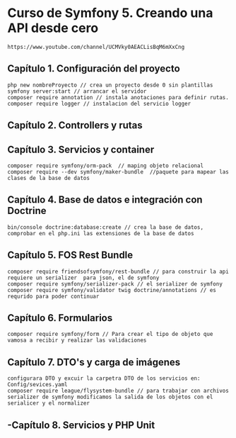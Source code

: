 # Curso de Symfony 5. Creando una API desde cero

    https://www.youtube.com/channel/UCMVky0AEACLisBqM6mXxCng
 

## Capítulo 1. Configuración del proyecto
   
    php new nombreProyecto // crea un proyecto desde 0 sin plantillas
    symfony server:start // arrancar el servidor
    composer require annotation // instala anotaciones para definir rutas.
    composer require logger // instalacion del servicio logger

## Capítulo 2. Controllers y rutas

## Capítulo 3. Servicios y container
    
    composer require symfony/orm-pack  // maping objeto relacional
    composer require --dev symfony/maker-bundle  //paquete para mapear las clases de la base de datos

## Capítulo 4. Base de datos e integración con Doctrine

    bin/console doctrine:database:create // crea la base de datos, comprobar en el php.ini las extensiones de la base de datos

## Capítulo 5. FOS Rest Bundle

    composer require friendsofsymfony/rest-bundle // para construir la api requiere un serializer  para json, el de symfony
    composer require symfony/serializer-pack // el serializer de symfony
    composer require symfony/validator twig doctrine/annotations // es requrido para poder continuar

## Capítulo 6. Formularios

    composer require symfony/form // Para crear el tipo de objeto que vamosa a recibir y realizar las validaciones

## Capítulo 7. DTO's y carga de imágenes

    configurara DTO y excuir la carpetra DTO de los servicios en: Config/sevices.yaml
    composer require league/flysystem-bundle // para trabajar con archivos
    serializer de symfony modificamos la salida de los objetos con el serialicer y el normalizer

## -Capítulo 8. Servicios y PHP Unit
    